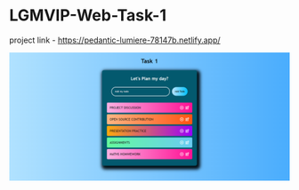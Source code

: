 # LGMVIP-Web-Task-1

project link - https://pedantic-lumiere-78147b.netlify.app/

![ff](https://github.com/Rimjhim20/LGMVIP-Web-Task-1/blob/main/src/TODO.png)
